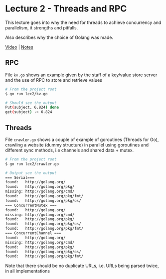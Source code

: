 # Lecture 2 - Threads and RPC

This lecture goes into why the need for threads to achieve concurrency and parallelism, it strengths and pitfalls.

Also describes why the choice of Golang was made.

[Video](https://pdos.csail.mit.edu/6.824/video/2.html) | [Notes](https://pdos.csail.mit.edu/6.824/notes/l-rpc.txt)

## RPC

File `kv.go` shows an example given by the staff of a key/value store server and the use of RPC to store and retrieve values

```sh
# From the project root
$ go run lec2/kv.go

# Should see the output
Put(subject, 6.824) done
get(subject) -> 6.824 
```

## Threads

File `crawler.go` shows a couple of example of goroutines (Threads for Go), crawling a website (dummy structure) in parallel using goroutines and different sync methods, i.e channels and shared data + mutex.

```sh
# From the project root
$ go run lec2/crawler.go

# Output see the output
=== Serial===
found:   http://golang.org/
found:   http://golang.org/pkg/
missing: http://golang.org/cmd/
found:   http://golang.org/pkg/fmt/
found:   http://golang.org/pkg/os/
=== ConcurrentMutex ===
found:   http://golang.org/
missing: http://golang.org/cmd/
found:   http://golang.org/pkg/
found:   http://golang.org/pkg/os/
found:   http://golang.org/pkg/fmt/
=== ConcurrentChannel ===
found:   http://golang.org/
missing: http://golang.org/cmd/
found:   http://golang.org/pkg/
found:   http://golang.org/pkg/os/
found:   http://golang.org/pkg/fmt/
```

Note that there should be no duplicate URLs, i.e. URLs being parsed twice, in all implementations